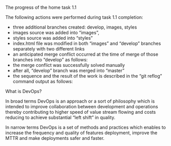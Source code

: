 The progress of the home task 1.1 

The following actions were performed during task 1.1 completion:
-	three additional branches created: develop, images, styles
-	images source was added into “images”, 
-	styles source was added into “styles”
-	index.html file was modified in both “images” and “develop” branches separately with two different links
-	an anticipated merge conflict occurred at the time of merge of those branches into “develop” as follows:
-	the merge conflict was successfully solved manually
-	after all, “develop” branch was merged into “master”
-	the sequence and the result of the work is described in the “git reflog” command output as follows:


What is DevOps?

In broad terms DevOps is an approach or a sort of philosophy which is intended to improve collaboration between development and operations thereby contributing to higher speed of value stream flowing and costs reducing to achieve substantial “left shift” in quality. 

In narrow terms DevOps is a set of methods and practices which enables to increase the frequency and quality of features deployment, improve the MTTR and make deployments safer and faster.
